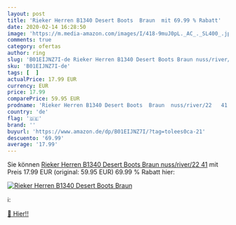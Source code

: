 ```yaml
---
layout: post
title: 'Rieker Herren B1340 Desert Boots  Braun  mit 69.99 % Rabatt'
date: 2020-02-14 16:28:50
image: 'https://m.media-amazon.com/images/I/418-9muJ0pL._AC_._SL400_.jpg'
comments: true
category: ofertas
author: ring
slug: 'B01EIJNZ7I-de Rieker Herren B1340 Desert Boots Braun nuss/river/22 41'
sku: 'B01EIJNZ7I-de'
tags: [  ]
actualPrice: 17.99 EUR
currency: EUR
price: 17.99
comparePrice: 59.95 EUR
prodname: 'Rieker Herren B1340 Desert Boots  Braun  nuss/river/22   41'
country: 'de'
flag: '🇩🇪'
brand: ''
buyurl: 'https://www.amazon.de/dp/B01EIJNZ7I/?tag=tolees0ca-21'
descuento: '69.99'
average: '17.99'
---
```


Sie können [Rieker Herren B1340 Desert Boots  Braun  nuss/river/22   41](https://www.amazon.de/dp/B01EIJNZ7I/?tag=tolees0ca-21) mit Preis 17.99 EUR (original: 59.95 EUR) 69.99 % Rabatt hier:

[![Rieker Herren B1340 Desert Boots  Braun ](https://m.media-amazon.com/images/I/418-9muJ0pL._AC_._SL400_.jpg)](https://www.amazon.de/dp/B01EIJNZ7I/?tag=tolees0ca-21)

ℹ️:


[🛒 Hier!!](https://www.amazon.de/dp/B01EIJNZ7I/?tag=tolees0ca-21)
